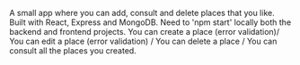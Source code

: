 A small app where you can add, consult and delete places that you like. Built with React, Express and MongoDB.
Need to 'npm start' locally both the backend and frontend projects.
You can create a place (error validation)/ You can edit a place (error validation) / You can delete a place / You can consult all the places you created.
